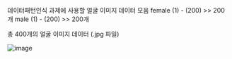데이터패턴인식 과제에 사용할 얼굴 이미지 데이터 모음
female (1) - (200) >> 200개
male (1) - (200) >> 200개

총 400개의 얼굴 이미지 데이터 (.jpg 파일)

![image](https://github.com/uehddms/dpr/assets/130419669/19256996-aea2-4c59-8be2-819960a9e8eb)
